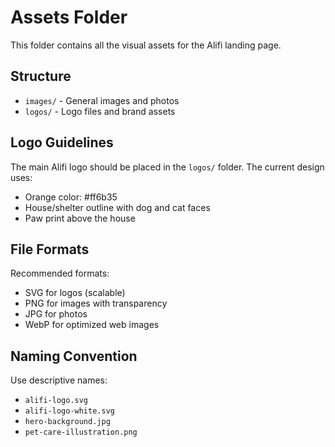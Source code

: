 # Assets Folder

This folder contains all the visual assets for the Alifi landing page.

## Structure

- `images/` - General images and photos
- `logos/` - Logo files and brand assets

## Logo Guidelines

The main Alifi logo should be placed in the `logos/` folder. The current design uses:
- Orange color: #ff6b35
- House/shelter outline with dog and cat faces
- Paw print above the house

## File Formats

Recommended formats:
- SVG for logos (scalable)
- PNG for images with transparency
- JPG for photos
- WebP for optimized web images

## Naming Convention

Use descriptive names:
- `alifi-logo.svg`
- `alifi-logo-white.svg`
- `hero-background.jpg`
- `pet-care-illustration.png`
